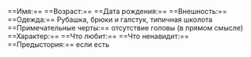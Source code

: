 ==Имя:== 
==Возраст:==
==Дата рождения:==
==Внешность:== 
==Одежда:== Рубашка, брюки и галстук, типичная школота
==Примечательные черты:== отсутствие головы (в прямом смысле)
==Характер:==
==Что любит:== 
==Что ненавидит:== 
==Предыстория:== если есть 

